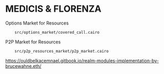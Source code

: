 # MEDICIS & FLORENZA

Options Market for Resources
```
    src/options_market/covered_call.cairo
```

P2P Market for Resources
```
    src/p2p_resources_market/p2p_market.cairo
```

https://ouldbelkacemnael.gitbook.io/realm-modules-implementation-by-brucewahne.eth/
